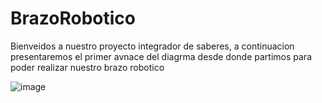 # BrazoRobotico
Bienveidos a nuestro proyecto integrador de saberes, a continuacion presentaremos el primer avnace del diagrma desde donde partimos para poder realizar nuestro brazo robotico

![image](https://github.com/Santiagote/BrazoRobotico/assets/166523171/52676f3b-327e-49e3-92e2-d40b96a87cf0)

